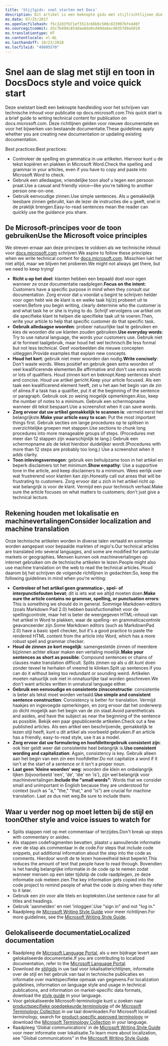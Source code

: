 ```yaml
---
title: 'Stijlgids: snel starten met Docs'
description: Dit artikel is een beknopte gids met stijlrichtlijnen die alleen de essentiële onderwerpen bevat om aan de slag te gaan met docs.microsoft.com.
ms.date: 07/25/2017
ms.openlocfilehash: f5c32d3fb71ef3513c68b9c506c823997bfe4d8f
ms.sourcegitcommit: d3c7b49dc854dae8da9cd49da8ac4035789a5010
ms.translationtype: HT
ms.contentlocale: nl-NL
ms.lasthandoff: 10/23/2018
ms.locfileid: "49805570"
---
```

# <a name="docs-style-and-voice-quick-start"></a><span data-ttu-id="3456c-103">Snel aan de slag met stijl en toon in Docs</span><span class="sxs-lookup"><span data-stu-id="3456c-103">Docs style and voice quick start</span></span>

<span data-ttu-id="3456c-104">Deze snelstart biedt een beknopte handleiding voor het schrijven van technische inhoud voor publicatie op docs.microsoft.com.</span><span class="sxs-lookup"><span data-stu-id="3456c-104">This quick start is a brief guide to writing technical content for publication on docs.microsoft.com.</span></span> <span data-ttu-id="3456c-105">Deze richtlijnen gelden voor nieuwe documentatie en voor het bijwerken van bestaande documentatie.</span><span class="sxs-lookup"><span data-stu-id="3456c-105">These guidelines apply whether you are creating new documentation or updating existing documentation.</span></span>

<span data-ttu-id="3456c-106">Best practices:</span><span class="sxs-lookup"><span data-stu-id="3456c-106">Best practices:</span></span>

- <span data-ttu-id="3456c-107">Controleer de spelling en grammatica in uw artikelen. Hiervoor kunt u de tekst kopiëren en plakken in Microsoft Word.</span><span class="sxs-lookup"><span data-stu-id="3456c-107">Check the spelling and grammar in your articles, even if you have to copy and paste into Microsoft Word to check.</span></span>
- <span data-ttu-id="3456c-108">Gebruik een alledaagse, vriendelijke toon alsof u tegen een persoon praat.</span><span class="sxs-lookup"><span data-stu-id="3456c-108">Use a casual and friendly voice—like you're talking to another person one-on-one.</span></span>
- <span data-ttu-id="3456c-109">Gebruik eenvoudige zinnen.</span><span class="sxs-lookup"><span data-stu-id="3456c-109">Use simple sentences.</span></span> <span data-ttu-id="3456c-110">Als u gemakkelijk leesbare zinnen gebruikt, kan de lezer de instructies die u geeft, snel in de praktijk brengen.</span><span class="sxs-lookup"><span data-stu-id="3456c-110">Easy-to-read sentences mean the reader can quickly use the guidance you share.</span></span>

## <a name="use-the-microsoft-voice-principles"></a><span data-ttu-id="3456c-111">De Microsoft-principes voor de toon gebruiken</span><span class="sxs-lookup"><span data-stu-id="3456c-111">Use the Microsoft voice principles</span></span>

<span data-ttu-id="3456c-112">We streven ernaar aan deze principes te voldoen als we technische inhoud voor [docs.microsoft.com](https://docs.microsoft.com) schrijven.</span><span class="sxs-lookup"><span data-stu-id="3456c-112">We aspire to follow these principles when we write technical content for [docs.microsoft.com](https://docs.microsoft.com).</span></span> <span data-ttu-id="3456c-113">Misschien lukt het niet altijd, maar we blijven het proberen.</span><span class="sxs-lookup"><span data-stu-id="3456c-113">We might not always get there, but we need to keep trying!</span></span>

- <span data-ttu-id="3456c-114">**Richt u op het doel**: klanten hebben een bepaald doel voor ogen wanneer ze onze documentatie raadplegen.</span><span class="sxs-lookup"><span data-stu-id="3456c-114">**Focus on the intent**: Customers have a specific purpose in mind when they consult our documentation.</span></span> <span data-ttu-id="3456c-115">Zorg ervoor dat u voordat u begint te schrijven helder voor ogen hebt wie de klant is en welke taak hij/zij probeert uit te voeren.</span><span class="sxs-lookup"><span data-stu-id="3456c-115">Before you begin writing, clearly determine who the customer is and what task he or she is trying to do.</span></span> <span data-ttu-id="3456c-116">Schrijf vervolgens uw artikel om die specifieke klant te helpen die specifieke taak uit te voeren.</span><span class="sxs-lookup"><span data-stu-id="3456c-116">Then, write your article to help that specific customer do that specific task.</span></span>
- <span data-ttu-id="3456c-117">**Gebruik alledaagse woorden**: probeer natuurlijke taal te gebruiken en kies de woorden die uw klanten zouden gebruiken.</span><span class="sxs-lookup"><span data-stu-id="3456c-117">**Use everyday words**: Try to use natural language, the words your customers use.</span></span> <span data-ttu-id="3456c-118">Gebruik niet al te formeel taalgebruik, maar houd het wel technisch.</span><span class="sxs-lookup"><span data-stu-id="3456c-118">Be less formal but not less technical.</span></span> <span data-ttu-id="3456c-119">Geef voorbeelden die nieuwe concepten uitleggen.</span><span class="sxs-lookup"><span data-stu-id="3456c-119">Provide examples that explain new concepts.</span></span>
- <span data-ttu-id="3456c-120">**Houd het kort**: gebruik niet meer woorden dan nodig.</span><span class="sxs-lookup"><span data-stu-id="3456c-120">**Write concisely**: Don't waste words.</span></span> <span data-ttu-id="3456c-121">Wees positief en gebruik geen extra woorden of veel kwalificerende elementen.</span><span class="sxs-lookup"><span data-stu-id="3456c-121">Be affirmative and don't use extra words or lots of qualifiers.</span></span> <span data-ttu-id="3456c-122">Houd zinnen kort en beknopt.</span><span class="sxs-lookup"><span data-stu-id="3456c-122">Keep sentences short and concise.</span></span> <span data-ttu-id="3456c-123">Houd uw artikel gericht.</span><span class="sxs-lookup"><span data-stu-id="3456c-123">Keep your article focused.</span></span> <span data-ttu-id="3456c-124">Als een taak een kwalificerend element heeft, zet u het aan het begin van de zin of alinea.</span><span class="sxs-lookup"><span data-stu-id="3456c-124">If a task has a qualifier, put it at the beginning of the sentence or paragraph.</span></span> <span data-ttu-id="3456c-125">Gebruik ook zo weinig mogelijk opmerkingen.</span><span class="sxs-lookup"><span data-stu-id="3456c-125">Also, keep the number of notes to a minimum.</span></span> <span data-ttu-id="3456c-126">Gebruik een schermopname wanneer dit tekst bespaart.</span><span class="sxs-lookup"><span data-stu-id="3456c-126">Use a screenshot when it can save words.</span></span>
- <span data-ttu-id="3456c-127">**Zorg ervoor dat uw artikel gemakkelijk te scannen is**: vermeld eerst het belangrijkste.</span><span class="sxs-lookup"><span data-stu-id="3456c-127">**Make your article easy to scan**: Put the most important things first.</span></span> <span data-ttu-id="3456c-128">Gebruik secties om lange procedures op te splitsen in overzichtelijke groepen met stappen.</span><span class="sxs-lookup"><span data-stu-id="3456c-128">Use sections to chunk long procedures into more manageable groups of steps.</span></span> <span data-ttu-id="3456c-129">(Procedures met meer dan 12 stappen zijn waarschijnlijk te lang.) Gebruik een schermopname als de tekst hierdoor duidelijker wordt.</span><span class="sxs-lookup"><span data-stu-id="3456c-129">(Procedures with more than 12 steps are probably too long.) Use a screenshot when it adds clarity.</span></span>
- <span data-ttu-id="3456c-130">**Toon inlevingsvermogen**: gebruik een behulpzame toon in het artikel en beperk disclaimers tot het minimum.</span><span class="sxs-lookup"><span data-stu-id="3456c-130">**Show empathy**: Use a supportive tone in the article, and keep disclaimers to a minimum.</span></span> <span data-ttu-id="3456c-131">Wees eerlijk over wat frustrerend voor klanten kan zijn.</span><span class="sxs-lookup"><span data-stu-id="3456c-131">Honestly call out areas that will be frustrating to customers.</span></span> <span data-ttu-id="3456c-132">Zorg ervoor dat u zich in het artikel richt op wat belangrijk is voor de klant. Vermijd een puur technisch verhaal.</span><span class="sxs-lookup"><span data-stu-id="3456c-132">Make sure the article focuses on what matters to customers; don't just give a technical lecture.</span></span>

## <a name="consider-localization-and-machine-translation"></a><span data-ttu-id="3456c-133">Rekening houden met lokalisatie en machinevertalingen</span><span class="sxs-lookup"><span data-stu-id="3456c-133">Consider localization and machine translation</span></span>

<span data-ttu-id="3456c-134">Onze technische artikelen worden in diverse talen vertaald en sommige worden aangepast voor bepaalde markten of regio's.</span><span class="sxs-lookup"><span data-stu-id="3456c-134">Our technical articles are translated into several languages, and some are modified for particular markets or geographies.</span></span> <span data-ttu-id="3456c-135">Mensen kunnen ook machinevertalingen op internet gebruiken om de technische artikelen te lezen.</span><span class="sxs-lookup"><span data-stu-id="3456c-135">People might also use machine translation on the web to read the technical articles.</span></span> <span data-ttu-id="3456c-136">Houd daarom bij het schrijven de volgende richtlijnen in gedachten:</span><span class="sxs-lookup"><span data-stu-id="3456c-136">So, keep the following guidelines in mind when you're writing:</span></span>

- <span data-ttu-id="3456c-137">**Controleer of het artikel geen grammatica-, spel- of interpunctiefouten bevat**; dit is iets wat we altijd moeten doen.</span><span class="sxs-lookup"><span data-stu-id="3456c-137">**Make sure the article contains no grammar, spelling, or punctuation errors**: This is something we should do in general.</span></span> <span data-ttu-id="3456c-138">Sommige Markdown-editors (zoals Markdown Pad 2.0) hebben basisfuctionaliteit voor de spellingcontrole, maar het is beter de weergegeven HTML-inhoud van het artikel in Word te plakken, waar de spelling- en grammaticacontrole geavanceerder zijn.</span><span class="sxs-lookup"><span data-stu-id="3456c-138">Some Markdown editors (such as MarkdownPad 2.0) have a basic spell checker, but it's a good practice to paste the rendered HTML content from the article into Word, which has a more robust spell and grammar checker.</span></span>
- <span data-ttu-id="3456c-139">**Houd de zinnen zo kort mogelijk**: samengestelde zinnen of meerdere bijzinnen achter elkaar maken een vertaling moeilijk.</span><span class="sxs-lookup"><span data-stu-id="3456c-139">**Make your sentences as short as possible**: Compound sentences or chains of clauses make translation difficult.</span></span> <span data-ttu-id="3456c-140">Splits zinnen op als u dit kunt doen zonder teveel te herhalen of vreemd te klinken.</span><span class="sxs-lookup"><span data-stu-id="3456c-140">Split up sentences if you can do it without being too redundant or sounding weird.</span></span> <span data-ttu-id="3456c-141">Artikelen moeten natuurlijk ook niet in onnatuurlijke taal worden geschreven.</span><span class="sxs-lookup"><span data-stu-id="3456c-141">We don't want articles written in unnatural language either.</span></span>
- <span data-ttu-id="3456c-142">**Gebruik een eenvoudige en consistente zinsconstructie**: consistentie is beter als tekst moet worden vertaald.</span><span class="sxs-lookup"><span data-stu-id="3456c-142">**Use simple and consistent sentence construction**: Consistency is better for translation.</span></span> <span data-ttu-id="3456c-143">Vermijd haakjes en ingevoegde opmerkingen, en zorg ervoor dat het onderwerp zo dicht mogelijk aan het begin van de zin staat.</span><span class="sxs-lookup"><span data-stu-id="3456c-143">Avoid parentheticals and asides, and have the subject as near the beginning of the sentence as possible.</span></span> <span data-ttu-id="3456c-144">Bekijk een paar gepubliceerde artikelen.</span><span class="sxs-lookup"><span data-stu-id="3456c-144">Check out a few published articles.</span></span> <span data-ttu-id="3456c-145">Als een artikel een beschrijvende, gemakkelijk te lezen stijl heeft, kunt u dit artikel als voorbeeld gebruiken.</span><span class="sxs-lookup"><span data-stu-id="3456c-145">If an article has a friendly, easy-to-read style, use it as a model.</span></span>
- <span data-ttu-id="3456c-146">**Zorg ervoor dat uw formulering en hoofdlettergebruik consistent zijn**: ook hier geldt weer dat consistentie heel belangrijk is.</span><span class="sxs-lookup"><span data-stu-id="3456c-146">**Use consistent wording and capitalization**: Again, consistency is key.</span></span> <span data-ttu-id="3456c-147">Gebruik alleen aan het begin van een zin een hoofdletter.</span><span class="sxs-lookup"><span data-stu-id="3456c-147">Do not capitalize a word if it isn't at the start of a sentence or it isn't a proper noun.</span></span>
- <span data-ttu-id="3456c-148">**Laat geen 'kleine woorden' weg**: woorden die klein en onbelangrijk lijken (bijvoorbeeld 'een', 'de', 'die' en 'is'), zijn wel belangrijk voor machinevertalingen.</span><span class="sxs-lookup"><span data-stu-id="3456c-148">**Include the "small words"**: Words that we consider small and unimportant in English because they are understood for context (such as "a," "the," "that," and "is") are crucial for machine translation.</span></span> <span data-ttu-id="3456c-149">Laat ze dus niet weg.</span><span class="sxs-lookup"><span data-stu-id="3456c-149">Be sure to include them.</span></span>

## <a name="other-style-and-voice-issues-to-watch-for"></a><span data-ttu-id="3456c-150">Waar u verder nog op moet letten bij de stijl en toon</span><span class="sxs-lookup"><span data-stu-id="3456c-150">Other style and voice issues to watch for</span></span>

- <span data-ttu-id="3456c-151">Splits stappen niet op met commentaar of terzijdes.</span><span class="sxs-lookup"><span data-stu-id="3456c-151">Don't break up steps with commentary or asides.</span></span>
- <span data-ttu-id="3456c-152">Als stappen codefragmenten bevatten, plaatst u aanvullende informatie over de stap als commentaar in de code.</span><span class="sxs-lookup"><span data-stu-id="3456c-152">For steps that include code snippets, put additional information about the step into the code as comments.</span></span> <span data-ttu-id="3456c-153">Hierdoor wordt de te lezen hoeveelheid tekst beperkt.</span><span class="sxs-lookup"><span data-stu-id="3456c-153">This reduces the amount of text that people have to read through.</span></span> <span data-ttu-id="3456c-154">Bovendien is het handig belangrijke informatie in de code op te nemen zodat wanneer mensen op een later tijdstip de code raadplegen, ze deze informatie ook meteen zien.</span><span class="sxs-lookup"><span data-stu-id="3456c-154">The key information gets copied into the code project to remind people of what the code is doing when they refer to it later.</span></span>
- <span data-ttu-id="3456c-155">Gebruik een zin voor alle titels en kopteksten.</span><span class="sxs-lookup"><span data-stu-id="3456c-155">Use sentence case for all titles and headings.</span></span>
- <span data-ttu-id="3456c-156">Gebruik 'aanmelden' en niet 'inloggen'.</span><span class="sxs-lookup"><span data-stu-id="3456c-156">Use "sign in" and not "log in."</span></span>
- <span data-ttu-id="3456c-157">Raadpleeg de [Microsoft Writing Style Guide](https://docs.microsoft.com/style-guide/welcome) voor meer richtlijnen.</span><span class="sxs-lookup"><span data-stu-id="3456c-157">For more guidelines, see the [Microsoft Writing Style Guide](https://docs.microsoft.com/style-guide/welcome).</span></span>

## <a name="localized-documentation"></a><span data-ttu-id="3456c-158">Gelokaliseerde documentatie</span><span class="sxs-lookup"><span data-stu-id="3456c-158">Localized documentation</span></span>

- <span data-ttu-id="3456c-159">Raadpleeg de [Microsoft Language Portal](https://www.microsoft.com/Language/Default.aspx), als u een bijdrage levert aan gelokaliseerde documentatie.</span><span class="sxs-lookup"><span data-stu-id="3456c-159">If you are contributing to localized documentation, refer to the [Microsoft Language Portal](https://www.microsoft.com/Language/Default.aspx).</span></span>
- <span data-ttu-id="3456c-160">Download de [stijlgids](https://www.microsoft.com/Language/StyleGuides) in uw taal voor lokalisatierichtlijnen, informatie over de stijl en het gebruik van taal in technische publicaties en informatie over marktspecifieke opmaak van gegevens.</span><span class="sxs-lookup"><span data-stu-id="3456c-160">For localization guidelines, information on language style and usage in technical publications, and information on market-specific data formats, download the [style guide](https://www.microsoft.com/Language/StyleGuides) in your language.</span></span>
- <span data-ttu-id="3456c-161">Voor gelokaliseerde Microsoft-terminologie kunt u zoeken naar [productspecifieke goedgekeurde terminologie](https://www.microsoft.com/Language/Default.aspx) of de [Microsoft Terminology Collection](https://www.microsoft.com/language/Terminology) in uw taal downloaden.</span><span class="sxs-lookup"><span data-stu-id="3456c-161">For Microsoft localized terminology, search for [product-specific approved terminology](https://www.microsoft.com/Language/Default.aspx) or download the [Microsoft Terminology Collection](https://www.microsoft.com/language/Terminology) in your language.</span></span>
- <span data-ttu-id="3456c-162">Raadpleeg 'Global communications' in de [Microsoft Writing Style Guide](https://docs.microsoft.com/style-guide/global-communications) voor meer informatie over lokalisatie.</span><span class="sxs-lookup"><span data-stu-id="3456c-162">To learn more about localization, see "Global communications" in the [Microsoft Writing Style Guide](https://docs.microsoft.com/style-guide/global-communications).</span></span>

